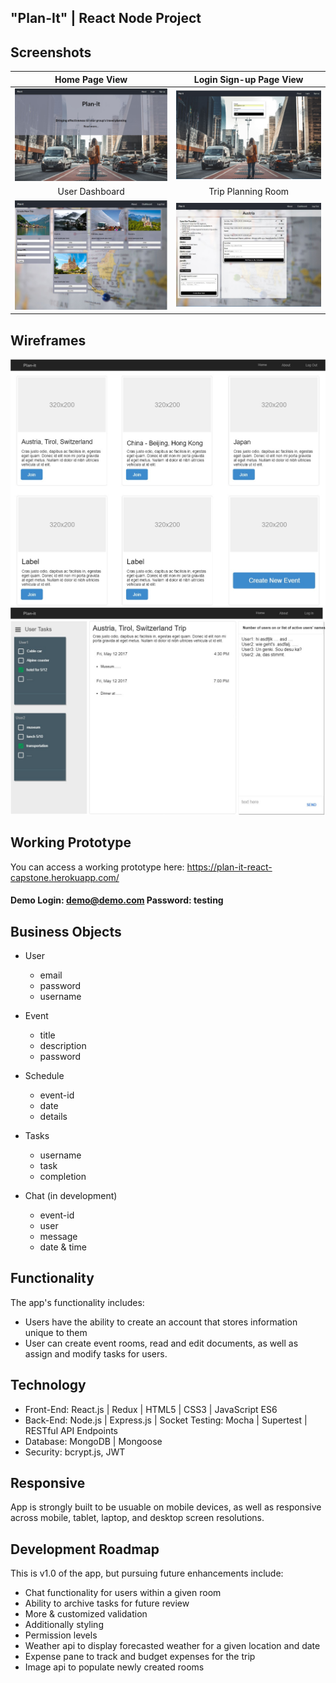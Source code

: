 ## "Plan-It" | React Node Project 

## Screenshots

Home Page View | Login Sign-up Page View
:-------------------------:|:-------------------------:
![Homepage](https://github.com/BlitzDampfwalze/plan-it-node/blob/master/read-me-images/landing.JPG)  |  ![Login](https://github.com/BlitzDampfwalze/plan-it-node/blob/master/read-me-images/login.JPG)
User Dashboard | Trip Planning Room
![User Dashboard](https://github.com/BlitzDampfwalze/plan-it-node/blob/master/read-me-images/dashboard.JPG)  |  ![Trip Planning Room](https://github.com/BlitzDampfwalze/plan-it-node/blob/master/read-me-images/trip-room.JPG)

## Wireframes 
![Wireframe of Dashboard](https://github.com/BlitzDampfwalze/plan-it-node/blob/master/read-me-images/wireframe-dashboard.jpg)
![Wireframe of Trip Planning Room](https://github.com/BlitzDampfwalze/plan-it-node/blob/master/read-me-images/wireframe-room.jpg)

## Working Prototype
You can access a working prototype here: https://plan-it-react-capstone.herokuapp.com/
#### Demo Login: demo@demo.com Password: testing

## Business Objects
* User 
  * email
  * password 
  * username

* Event 
  * title
  * description
  * password

* Schedule 
  * event-id 
  * date 
  * details

* Tasks 
  * username
  * task
  * completion

* Chat (in development)
  * event-id
  * user
  * message
  * date & time

## Functionality
The app's functionality includes:
* Users have the ability to create an account that stores information unique to them
* User can create event rooms, read and edit documents, as well as assign and modify tasks for users.

## Technology
* Front-End: React.js | Redux | HTML5 | CSS3 | JavaScript ES6
* Back-End: Node.js | Express.js | Socket Testing: Mocha | Supertest | RESTful API Endpoints 
* Database: MongoDB | Mongoose
* Security: bcrypt.js, JWT

## Responsive
App is strongly built to be usuable on mobile devices, as well as responsive across mobile, tablet, laptop, and desktop screen resolutions.

## Development Roadmap
This is v1.0 of the app, but pursuing future enhancements include:
* Chat functionality for users within a given room
* Ability to archive tasks for future review
* More & customized validation
* Additionally styling
* Permission levels
* Weather api to display forecasted weather for a given location and date
* Expense pane to track and budget expenses for the trip
* Image api to populate newly created rooms